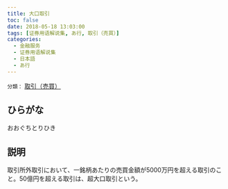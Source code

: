 ```yaml
---
title: 大口取引
toc: false
date: 2018-05-18 13:03:00
tags: [证券用语解说集, あ行, 取引（売買）]
categories:
  - 金融服务
  - 证券用语解说集
  - 日本語
  - あ行
---
```


`分類：` [取引（売買）](/tags/取引（売買）/)

## ひらがな

おおぐちとりひき

## 説明

取引所外取引において、一銘柄あたりの売買金額が5000万円を超える取引のこと。50億円を超える取引は、超大口取引という。
